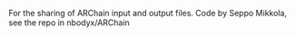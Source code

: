 For the sharing of ARChain input and output files.  Code by Seppo Mikkola, see the repo in nbodyx/ARChain
